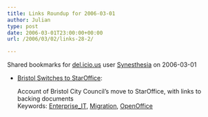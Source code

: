 ```yaml
---
title: Links Roundup for 2006-03-01
author: Julian
type: post
date: 2006-03-01T23:00:00+00:00
url: /2006/03/02/links-28-2/

---
```

Shared bookmarks for [del.icio.us][1] user  [Synesthesia][2] on 2006-03-01

  * [Bristol Switches to StarOffice][3]:
  
    Account of Bristol City Council&#8217;s move to StarOffice, with links to backing documents   
    Keywords: [Enterprise_IT][4], [Migration][5], [OpenOffice][6]

 [1]: http://del.icio.us/
 [2]: http://del.icio.us/synesthesia
 [3]: http://www.linuxdevcenter.com/pub/a/linux/2006/02/23/bristol_migration.html "http://www.linuxdevcenter.com/pub/a/linux/2006/02/23/bristol_migration.html"
 [4]: http://del.icio.us/synesthesia/Enterprise_IT
 [5]: http://del.icio.us/synesthesia/Migration
 [6]: http://del.icio.us/synesthesia/OpenOffice